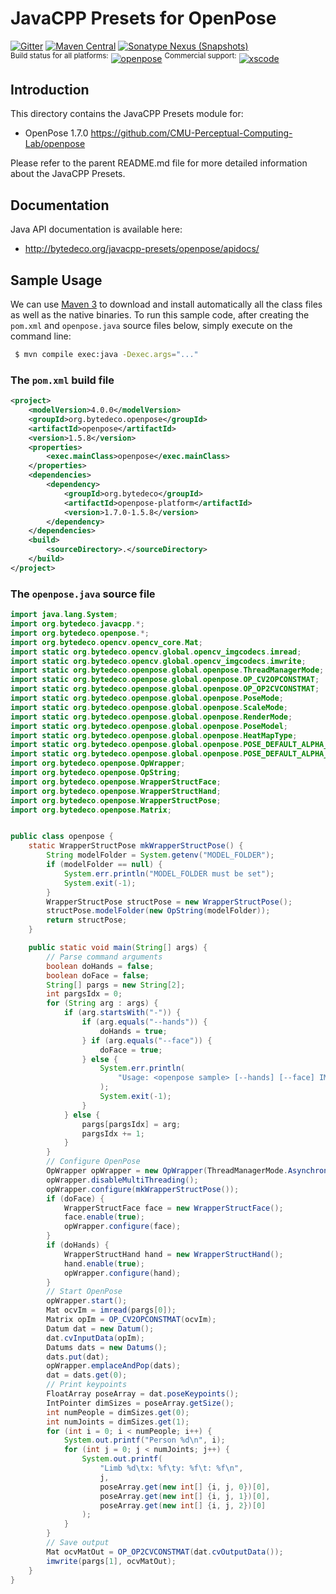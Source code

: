 JavaCPP Presets for OpenPose
============================

[![Gitter](https://badges.gitter.im/bytedeco/javacpp.svg)](https://gitter.im/bytedeco/javacpp) [![Maven Central](https://maven-badges.herokuapp.com/maven-central/org.bytedeco/openpose/badge.svg)](https://maven-badges.herokuapp.com/maven-central/org.bytedeco/openpose) [![Sonatype Nexus (Snapshots)](https://img.shields.io/nexus/s/https/oss.sonatype.org/org.bytedeco/openpose.svg)](http://bytedeco.org/builds/)  
<sup>Build status for all platforms:</sup> [![openpose](https://github.com/bytedeco/javacpp-presets/workflows/openpose/badge.svg)](https://github.com/bytedeco/javacpp-presets/actions?query=workflow%3Aopenpose)  <sup>Commercial support:</sup> [![xscode](https://img.shields.io/badge/Available%20on-xs%3Acode-blue?style=?style=plastic&logo=appveyor&logo=data:image/png;base64,iVBORw0KGgoAAAANSUhEUgAAAEAAAABACAMAAACdt4HsAAAAGXRFWHRTb2Z0d2FyZQBBZG9iZSBJbWFnZVJlYWR5ccllPAAAAAZQTFRF////////VXz1bAAAAAJ0Uk5T/wDltzBKAAAAlUlEQVR42uzXSwqAMAwE0Mn9L+3Ggtgkk35QwcnSJo9S+yGwM9DCooCbgn4YrJ4CIPUcQF7/XSBbx2TEz4sAZ2q1RAECBAiYBlCtvwN+KiYAlG7UDGj59MViT9hOwEqAhYCtAsUZvL6I6W8c2wcbd+LIWSCHSTeSAAECngN4xxIDSK9f4B9t377Wd7H5Nt7/Xz8eAgwAvesLRjYYPuUAAAAASUVORK5CYII=)](https://xscode.com/bytedeco/javacpp-presets)


Introduction
------------
This directory contains the JavaCPP Presets module for:

 * OpenPose 1.7.0  https://github.com/CMU-Perceptual-Computing-Lab/openpose

Please refer to the parent README.md file for more detailed information about the JavaCPP Presets.


Documentation
-------------
Java API documentation is available here:

 * http://bytedeco.org/javacpp-presets/openpose/apidocs/


Sample Usage
------------

We can use [Maven 3](http://maven.apache.org/) to download and install automatically all the class files as well as the native binaries. To run this sample code, after creating the `pom.xml` and `openpose.java` source files below, simply execute on the command line:
```bash
 $ mvn compile exec:java -Dexec.args="..."
```

### The `pom.xml` build file
```xml
<project>
    <modelVersion>4.0.0</modelVersion>
    <groupId>org.bytedeco.openpose</groupId>
    <artifactId>openpose</artifactId>
    <version>1.5.8</version>
    <properties>
        <exec.mainClass>openpose</exec.mainClass>
    </properties>
    <dependencies>
        <dependency>
            <groupId>org.bytedeco</groupId>
            <artifactId>openpose-platform</artifactId>
            <version>1.7.0-1.5.8</version>
        </dependency>
    </dependencies>
    <build>
        <sourceDirectory>.</sourceDirectory>
    </build>
</project>
```

### The `openpose.java` source file
```java
import java.lang.System;
import org.bytedeco.javacpp.*;
import org.bytedeco.openpose.*;
import org.bytedeco.opencv.opencv_core.Mat;
import static org.bytedeco.opencv.global.opencv_imgcodecs.imread;
import static org.bytedeco.opencv.global.opencv_imgcodecs.imwrite;
import static org.bytedeco.openpose.global.openpose.ThreadManagerMode;
import static org.bytedeco.openpose.global.openpose.OP_CV2OPCONSTMAT;
import static org.bytedeco.openpose.global.openpose.OP_OP2CVCONSTMAT;
import static org.bytedeco.openpose.global.openpose.PoseMode;
import static org.bytedeco.openpose.global.openpose.ScaleMode;
import static org.bytedeco.openpose.global.openpose.RenderMode;
import static org.bytedeco.openpose.global.openpose.PoseModel;
import static org.bytedeco.openpose.global.openpose.HeatMapType;
import static org.bytedeco.openpose.global.openpose.POSE_DEFAULT_ALPHA_KEYPOINT;
import static org.bytedeco.openpose.global.openpose.POSE_DEFAULT_ALPHA_HEAT_MAP;
import org.bytedeco.openpose.OpWrapper;
import org.bytedeco.openpose.OpString;
import org.bytedeco.openpose.WrapperStructFace;
import org.bytedeco.openpose.WrapperStructHand;
import org.bytedeco.openpose.WrapperStructPose;
import org.bytedeco.openpose.Matrix;


public class openpose {
    static WrapperStructPose mkWrapperStructPose() {
        String modelFolder = System.getenv("MODEL_FOLDER");
        if (modelFolder == null) {
            System.err.println("MODEL_FOLDER must be set");
            System.exit(-1);
        }
        WrapperStructPose structPose = new WrapperStructPose();
        structPose.modelFolder(new OpString(modelFolder));
        return structPose;
    }

    public static void main(String[] args) {
        // Parse command arguments
        boolean doHands = false;
        boolean doFace = false;
        String[] pargs = new String[2];
        int pargsIdx = 0;
        for (String arg : args) {
            if (arg.startsWith("-")) {
                if (arg.equals("--hands")) {
                    doHands = true;
                } if (arg.equals("--face")) {
                    doFace = true;
                } else {
                    System.err.println(
                        "Usage: <openpose sample> [--hands] [--face] IMAGE_IN IMAGE_OUT"
                    );
                    System.exit(-1);
                }
            } else {
                pargs[pargsIdx] = arg;
                pargsIdx += 1;
            }
        }
        // Configure OpenPose
        OpWrapper opWrapper = new OpWrapper(ThreadManagerMode.Asynchronous);
        opWrapper.disableMultiThreading();
        opWrapper.configure(mkWrapperStructPose());
        if (doFace) {
            WrapperStructFace face = new WrapperStructFace();
            face.enable(true);
            opWrapper.configure(face);
        }
        if (doHands) {
            WrapperStructHand hand = new WrapperStructHand();
            hand.enable(true);
            opWrapper.configure(hand);
        }
        // Start OpenPose
        opWrapper.start();
        Mat ocvIm = imread(pargs[0]);
        Matrix opIm = OP_CV2OPCONSTMAT(ocvIm);
        Datum dat = new Datum();
        dat.cvInputData(opIm);
        Datums dats = new Datums();
        dats.put(dat);
        opWrapper.emplaceAndPop(dats);
        dat = dats.get(0);
        // Print keypoints
        FloatArray poseArray = dat.poseKeypoints();
        IntPointer dimSizes = poseArray.getSize();
        int numPeople = dimSizes.get(0);
        int numJoints = dimSizes.get(1);
        for (int i = 0; i < numPeople; i++) {
            System.out.printf("Person %d\n", i);
            for (int j = 0; j < numJoints; j++) {
                System.out.printf(
                    "Limb %d\tx: %f\ty: %f\t: %f\n",
                    j,
                    poseArray.get(new int[] {i, j, 0})[0],
                    poseArray.get(new int[] {i, j, 1})[0],
                    poseArray.get(new int[] {i, j, 2})[0]
                );
            }
        }
        // Save output
        Mat ocvMatOut = OP_OP2CVCONSTMAT(dat.cvOutputData());
        imwrite(pargs[1], ocvMatOut);
    }
}
```
